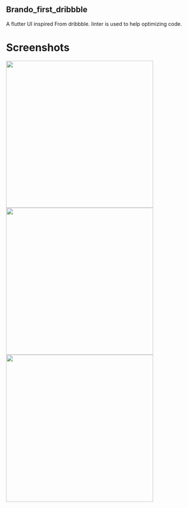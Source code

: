 ## Brando_first_dribbble

A flutter UI inspired From dribbble. linter is used to help optimizing code.

# Screenshots

<img src='screenshots/sc1.jpg' width="400" />
<img src='screenshots/sc2.jpg' width="400" />
<img src='screenshots/sc3.jpg' width="400" />

